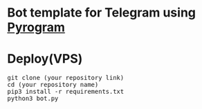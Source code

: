 # Bot template for Telegram using <a href="https://github.com/pyrogram/pyrogram">Pyrogram</a>

# Deploy(VPS)
<p>
<pre>
git clone (your repository link)
cd (your repository name)
pip3 install -r requirements.txt
python3 bot.py
</pre>
</p>

